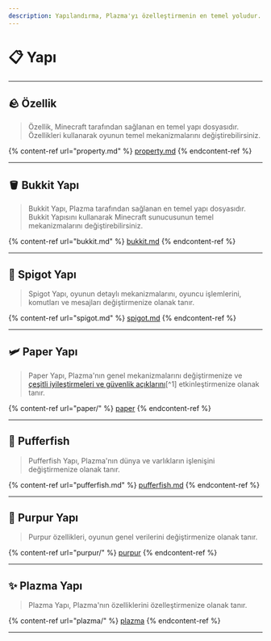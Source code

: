 ```yaml
---
description: Yapılandırma, Plazma'yı özelleştirmenin en temel yoludur.
---
```


# 📋 Yapı

***

## 🪨 Özellik <a href="#id-1" id="id-1"></a>

> Özellik, Minecraft tarafından sağlanan en temel yapı dosyasıdır.
> Özellikleri kullanarak oyunun temel mekanizmalarını değiştirebilirsiniz.

{% content-ref url="property.md" %}
[property.md](property.md)
{% endcontent-ref %}

***

## 🪣 Bukkit Yapı <a href="#id-2" id="id-2"></a>

> Bukkit Yapı, Plazma tarafından sağlanan en temel yapı dosyasıdır.
> Bukkit Yapısını kullanarak Minecraft sunucusunun temel mekanizmalarını değiştirebilirsiniz.

{% content-ref url="bukkit.md" %}
[bukkit.md](bukkit.md)
{% endcontent-ref %}

***

## 🚰 Spigot Yapı <a href="#id-3" id="id-3"></a>

> Spigot Yapı, oyunun detaylı mekanizmalarını, oyuncu işlemlerini, komutları ve mesajları değiştirmenize olanak tanır.

{% content-ref url="spigot.md" %}
[spigot.md](spigot.md)
{% endcontent-ref %}

***

## 🛩️ Paper Yapı <a href="#id-4" id="id-4"></a>

> Paper Yapı, Plazma'nın genel mekanizmalarını değiştirmenize ve [çeşitli iyileştirmeleri ve güvenlik açıklarını](#user-content-fn-1)[^1] etkinleştirmenize olanak tanır.

{% content-ref url="paper/" %}
[paper](paper/)
{% endcontent-ref %}

***

## 🐡 Pufferfish <a href="#id-6" id="id-6"></a>

> Pufferfish Yapı, Plazma'nın dünya ve varlıkların işlenişini değiştirmenize olanak tanır.

{% content-ref url="pufferfish.md" %}
[pufferfish.md](pufferfish.md)
{% endcontent-ref %}

***

## 🦑 Purpur Yapı <a href="#id-7" id="id-7"></a>

> Purpur özellikleri, oyunun genel verilerini değiştirmenize olanak tanır.

{% content-ref url="purpur/" %}
[purpur](purpur/)
{% endcontent-ref %}

***

## ✨ Plazma Yapı <a href="#id-8" id="id-8"></a>

> Plazma Yapı, Plazma'nın özelliklerini özelleştirmenize olanak tanır.

{% content-ref url="plazma/" %}
[plazma](plazma/)
{% endcontent-ref %}

***
